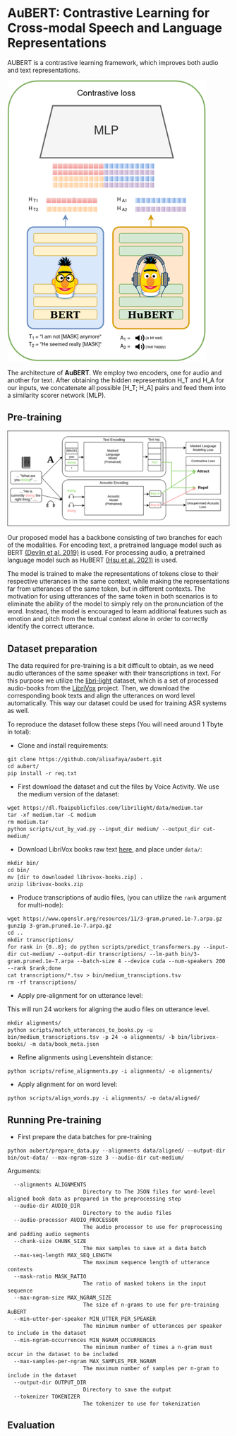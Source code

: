 # AuBERT: Contrastive Learning for Cross-modal Speech and Language Representations

AUBERT is a contrastive learning framework, which improves both audio and text representations.

![aubert](resources/aubert.png)

The architecture of **AuBERT**. We employ two encoders, one for audio and another for text. After obtaining the hidden representation H_T and H_A for our inputs, we concatenate all possible [H_T; H_A] pairs and feed them into a similarity scorer network (MLP).

## Pre-training 

![pretraining](resources/pretraining.png)

Our proposed model has a backbone consisting of two branches for each of the modalities. For encoding text, a pretrained language model such as BERT [(Devlin et al. 2019)](https://aclanthology.org/N19-1423/) is used. For processing audio, a pretrained language model such as HuBERT [(Hsu et al. 2021)](https://arxiv.org/abs/2106.07447) is used. 

The model is trained to make the representations of tokens close to their respective utterances in the same context, while making the representations far from utterances of the same token, but in different contexts. The motivation for using utterances of the same token in both scenarios is to eliminate the ability of the model to simply rely on the pronunciation of the word. Instead, the model is encouraged to learn additional features such as emotion and pitch from the textual context alone in order to correctly identify the correct utterance. 

## Dataset preparation

The data required for pre-training is a bit difficult to obtain, as we need audio utterances of the same speaker with their transcriptions in text. For this purpose we utilize the [libri-light](https://github.com/facebookresearch/libri-light/) dataset, which is a set of processed audio-books from the [LibriVox](librivox.org/) project. Then, we download the corresponding book texts and align the utterances on word level automatically. This way our dataset could be used for training ASR systems as well.

To reproduce the dataset follow these steps (You will need around 1 Tbyte in total):

- Clone and install requirements:

```
git clone https://github.com/alisafaya/aubert.git
cd aubert/
pip install -r req.txt
```

- First download the dataset and cut the files by Voice Activity. We use the medium version of the dataset:

```
wget https://dl.fbaipublicfiles.com/librilight/data/medium.tar
tar -xf medium.tar -C medium
rm medium.tar
python scripts/cut_by_vad.py --input_dir medium/ --output_dir cut-medium/
```

- Download LibriVox books raw text [here](https://drive.google.com/file/d/12gVt7Pr3KdLWFnnVdw81ygugJEQk46le/view?usp=sharing), and place under `data/`:

```
mkdir bin/
cd bin/
mv [dir to downloaded librivox-books.zip] .
unzip librivox-books.zip
```

- Produce transcriptions of audio files, (you can utilize the `rank` argument for multi-node):

```
wget https://www.openslr.org/resources/11/3-gram.pruned.1e-7.arpa.gz
gunzip 3-gram.pruned.1e-7.arpa.gz
cd ..
mkdir transcriptions/
for rank in {0..8}; do python scripts/predict_transformers.py --input-dir cut-medium/ --output-dir transcriptions/ --lm-path bin/3-gram.pruned.1e-7.arpa --batch-size 4 --device cuda --num-speakers 200 --rank $rank;done
cat transcriptions/*.tsv > bin/medium_transciptions.tsv
rm -rf transcriptions/
```

- Apply pre-alignment for on utterance level:

This will run 24 workers for aligning the audio files on utterance level.

```
mkdir alignments/
python scripts/match_utterances_to_books.py -u bin/medium_transcriptions.tsv -p 24 -o alignments/ -b bin/librivox-books/ -m data/book_meta.json
```

- Refine alignments using Levenshtein distance:

```
python scripts/refine_alignments.py -i alignments/ -o alignments/
```

- Apply alignment for on word level:

```
python scripts/align_words.py -i alignments/ -o data/aligned/
```

## Running Pre-training 

- First prepare the data batches for pre-training

```
python aubert/prepare_data.py --alignments data/aligned/ --output-dir bin/out-data/ --max-ngram-size 3 --audio-dir cut-medium/
```

Arguments:

```
  --alignments ALIGNMENTS
                        Directory to The JSON files for word-level aligned book data as prepared in the preprocessing step
  --audio-dir AUDIO_DIR
                        Directory to the audio files
  --audio-processor AUDIO_PROCESSOR
                        The audio processor to use for preprocessing and padding audio segments
  --chunk-size CHUNK_SIZE
                        The max samples to save at a data batch
  --max-seq-length MAX_SEQ_LENGTH
                        The maximum sequence length of utterance contexts
  --mask-ratio MASK_RATIO
                        The ratio of masked tokens in the input sequence
  --max-ngram-size MAX_NGRAM_SIZE
                        The size of n-grams to use for pre-training AuBERT
  --min-utter-per-speaker MIN_UTTER_PER_SPEAKER
                        The minimum number of utterances per speaker to include in the dataset
  --min-ngram-occurrences MIN_NGRAM_OCCURRENCES
                        The minimum number of times a n-gram must occur in the dataset to be included
  --max-samples-per-ngram MAX_SAMPLES_PER_NGRAM
                        The maximum number of samples per n-gram to include in the dataset
  --output-dir OUTPUT_DIR
                        Directory to save the output
  --tokenizer TOKENIZER
                        The tokenizer to use for tokenization
```


## Evaluation

```

```